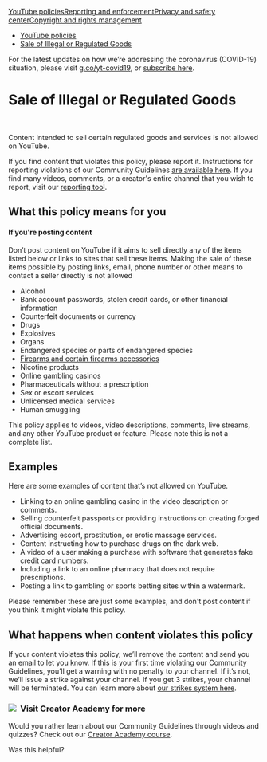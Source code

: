 [YouTube policies](/youtube/topic/2803176?hl=en&ref_topic=6151248,3230811,3256124,)[Reporting and enforcement](/youtube/topic/2803138?hl=en&ref_topic=6151248,3230811,3256124,)[Privacy and safety center](/youtube/topic/2803240?hl=en&ref_topic=6151248,3230811,3256124,)[Copyright and rights management](/youtube/topic/2676339?hl=en&ref_topic=6151248,3230811,3256124,)
    

*   [YouTube policies](/youtube/topic/2803176?hl=en&ref_topic=6151248)
*   [Sale of Illegal or Regulated Goods](/youtube/answer/9229611)

For the latest updates on how we’re addressing the coronavirus (COVID-19) situation, please visit [g.co/yt-covid19](http://g.co/yt-covid19), or [subscribe here](https://support.google.com/youtube/thread/33987650?hl=en#action=subscribe).

Sale of Illegal or Regulated Goods
==================================

  
 

Content intended to sell certain regulated goods and services is not allowed on YouTube.

If you find content that violates this policy, please report it. Instructions for reporting violations of our Community Guidelines [are available here](https://support.google.com/youtube/answer/2802027). If you find many videos, comments, or a creator's entire channel that you wish to report, visit our [reporting tool](https://support.google.com/youtube/answer/2802027).

What this policy means for you
------------------------------

#### If you're posting content

Don’t post content on YouTube if it aims to sell directly any of the items listed below or links to sites that sell these items. Making the sale of these items possible by posting links, email, phone number or other means to contact a seller directly is not allowed 

*   Alcohol
*   Bank account passwords, stolen credit cards, or other financial information
*   Counterfeit documents or currency
*   Drugs
*   Explosives
*   Organs
*   Endangered species or parts of endangered species
*   [Firearms and certain firearms accessories](https://support.google.com/youtube/answer/7667605)
*   Nicotine products
*   Online gambling casinos
*   Pharmaceuticals without a prescription
*   Sex or escort services
*   Unlicensed medical services
*   Human smuggling

This policy applies to videos, video descriptions, comments, live streams, and any other YouTube product or feature. Please note this is not a complete list.

Examples
--------

Here are some examples of content that’s not allowed on YouTube.

*   Linking to an online gambling casino in the video description or comments.
*   Selling counterfeit passports or providing instructions on creating forged official documents.
*   Advertising escort, prostitution, or erotic massage services.
*   Content instructing how to purchase drugs on the dark web.
*   A video of a user making a purchase with software that generates fake credit card numbers.
*   Including a link to an online pharmacy that does not require prescriptions.
*   Posting a link to gambling or sports betting sites within a watermark.

Please remember these are just some examples, and don't post content if you think it might violate this policy.

What happens when content violates this policy
----------------------------------------------

If your content violates this policy, we’ll remove the content and send you an email to let you know. If this is your first time violating our Community Guidelines, you’ll get a warning with no penalty to your channel. If it’s not, we’ll issue a strike against your channel. If you get 3 strikes, your channel will be terminated. You can learn more about [our strikes system here](/youtube/answer/2802032).

### ![](//www.gstatic.com/images/icons/material/system/1x/video_library_grey600_24dp.png)  Visit Creator Academy for more

Would you rather learn about our Community Guidelines through videos and quizzes? Check out our [Creator Academy course](https://creatoracademy.youtube.com/page/lesson/policy-sale).

Was this helpful?